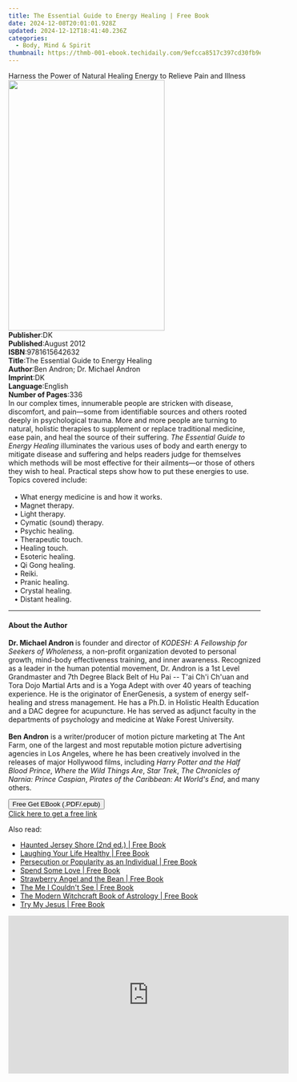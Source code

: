 ```yaml
---
title: The Essential Guide to Energy Healing | Free Book
date: 2024-12-08T20:01:01.928Z
updated: 2024-12-12T18:41:40.236Z
categories:
  - Body, Mind & Spirit
thumbnail: https://thmb-001-ebook.techidaily.com/9efcca8517c397cd30fb9e62d91dc6cce730c1931af609312127866b506500a6.jpg
---
```

<main id="book-container">
  <div class="flex flex-col">
    <div class="book-brief flex-1 py-6 px-4 sm:p-6 md:py-10 md:px-8">
      <!-- brief-->
      <div class="book-brief-main">
        Harness the Power of Natural Healing Energy to Relieve Pain and Illness
      </div>
    </div>
    <div
      class="book-meta-info flex-1 grid gap-4 col-start-1 col-end-3 row-start-1 sm:mb-6 sm:grid-cols-4 lg:gap-6 lg:col-start-2 lg:row-end-6 lg:row-span-6 lg:mb-0"
    >
      <div
        class="book-meta-info-left place-content-center mt-4 p-4 text-sm leading-6 col-start-2 col-span-2 dark:text-slate-400"
      >
        <img
          class="w-full h-500 object-cover rounded-lg sm:h-255 sm:col-span-2 lg:col-span-full"
          src="https://img-001-ebook.techidaily.com/19c79d86d73d98afc734047f45215345a8c4666018cece2bdde0b9da5365e684.jpg"
          alt=""
          width="312"
          height="500"
        />
      </div>
      <div
        class="book-meta-info-right mt-2 col-start-1 row-start-2 col-span-3 self-center"
      >
        <!-- meta data  -->
        <div class="flex flex-col px-4 md:px-8">
          <div class="flex-1">
            <strong>Publisher</strong>:<span class="px-2">DK</span>
          </div>
          <div class="flex-1">
            <strong>Published</strong>:<span class="px-2">August 2012</span>
          </div>
          <div class="flex-1">
            <strong>ISBN</strong>:<span class="px-2">9781615642632</span>
          </div>
          <div class="flex-1">
            <strong>Title</strong>:<span class="px-2"
              >The Essential Guide to Energy Healing</span
            >
          </div>
          <div class="flex-1">
            <strong>Author</strong>:<span class="px-2"
              >Ben Andron; Dr. Michael Andron</span
            >
          </div>
          <div class="flex-1">
            <strong>Imprint</strong>:<span class="px-2">DK</span>
          </div>
          <div class="flex-1">
            <strong>Language</strong>:<span class="px-2">English</span>
          </div>
          <div class="flex-1">
            <strong>Number of Pages</strong>:<span class="px-2">336</span>
          </div>
        </div>
      </div>
    </div>
    <div class="book-description flex-1 py-6 px-4 sm:p-6 md:py-10 md:px-8">
      <div class="book-description-main">
        <div accordion-content="" id="description">
          In our complex times, innumerable people are stricken with disease,
          discomfort, and pain—some from identifiable sources and others rooted
          deeply in psychological trauma. More and more people are turning to
          natural, holistic therapies to supplement or replace traditional
          medicine, ease pain, and heal the source of their suffering.&nbsp;<i
            >The Essential Guide to Energy Healing</i
          >&nbsp;illuminates the various uses of body and earth energy to
          mitigate disease and suffering and helps readers judge for themselves
          which methods will be most effective for their ailments—or those of
          others they wish to heal. Practical steps show how to put these
          energies to use. Topics covered include:<br /><br />&nbsp;&nbsp;&nbsp;•&nbsp;What
          energy medicine is and how it works.
          <br />&nbsp;&nbsp;&nbsp;•&nbsp;Magnet therapy.
          <br />&nbsp;&nbsp;&nbsp;•&nbsp;Light therapy.
          <br />&nbsp;&nbsp;&nbsp;•&nbsp;Cymatic (sound) therapy.
          <br />&nbsp;&nbsp;&nbsp;•&nbsp;Psychic healing.
          <br />&nbsp;&nbsp;&nbsp;•&nbsp;Therapeutic touch.
          <br />&nbsp;&nbsp;&nbsp;•&nbsp;Healing touch.
          <br />&nbsp;&nbsp;&nbsp;•&nbsp;Esoteric healing.
          <br />&nbsp;&nbsp;&nbsp;•&nbsp;Qi Gong healing.
          <br />&nbsp;&nbsp;&nbsp;•&nbsp;Reiki.
          <br />&nbsp;&nbsp;&nbsp;•&nbsp;Pranic healing.
          <br />&nbsp;&nbsp;&nbsp;•&nbsp;Crystal healing.
          <br />&nbsp;&nbsp;&nbsp;•&nbsp;Distant healing.
        </div>
        <div class="accordion-fader"></div>
      </div>
    </div>
    <div class="book-excerpts flex-1 py-6 px-4 sm:p-6 md:py-10 md:px-8">
      <!-- excerpts-->
      <div class="book-excerpts-main">
        <hr />
        <h4 class="placeholder placeholder-heading">
          <span>About the Author</span>
        </h4>
        <p></p>
        <p>
          <b>Dr. Michael Andron </b>is founder and director of
          <i>KODESH: A Fellowship for Seekers of Wholeness, </i>a non-profit
          organization devoted to personal growth, mind-body effectiveness
          training, and inner awareness. Recognized as a leader in the human
          potential movement, Dr. Andron is a 1st Level Grandmaster and 7th
          Degree Black Belt of Hu Pai -- T'ai Ch'i Ch'uan and Tora Dojo Martial
          Arts and is a Yoga Adept with over 40 years of teaching experience. He
          is the originator of EnerGenesis, a system of energy self-healing and
          stress management. He has a Ph.D. in Holistic Health Education and a
          DAC degree for acupuncture. He has served as adjunct faculty in the
          departments of psychology and medicine at Wake Forest University.
          <br /><br /><b>Ben Andron</b> is a writer/producer of motion picture
          marketing at The Ant Farm, one of the largest and most reputable
          motion picture advertising agencies in Los Angeles, where he has been
          creatively involved in the releases of major Hollywood films,
          including <i>Harry Potter and the Half Blood Prince</i>,
          <i>Where the Wild Things Are</i>, <i>Star Trek</i>,<i>
            The Chronicles of Narnia: Prince Caspian</i
          >, <i>Pirates of the Caribbean: At World's End</i>, and many others.
        </p>
        <p></p>
      </div>
    </div>
    <div
      class="book-about-author flex-1 py-6 px-4 sm:p-6 md:py-10 md:px-8"
    ></div>
    <div class="book-free-get flex-1 py-6 px-4 sm:p-6 md:py-10 md:px-8">
      <button
        id="btn-free-get"
        class="bg-blue-500 hover:bg-blue-700 text-white font-bold py-2 px-4 rounded"
      >
        Free Get EBook (.PDF/.epub)
      </button>
      <div id="countdown-display" class="px-2 text-lg mt-2"></div>
      <a
        id="free-link"
        class="hidden bg-blue-500 hover:bg-blue-700 text-white font-bold py-2 px-4 rounded"
        href="https://www.ebooks.com/en-us/book/977935/the-essential-guide-to-energy-healing/ben-andron/"
        target="_blank"
        >Click here to get a free link</a
      >
    </div>
    <script>
      let countdownTime = 0;
      let countdownInterval = null;
      document
        .getElementById('btn-free-get')
        .addEventListener('click', startCountdown);
      function startCountdown() {
        countdownTime = new Date().getTime() + 60000 * 3;
        countdownInterval = setInterval(updateCountdown, 1000);
        document.getElementById('btn-free-get').disabled = true;
        document
          .getElementById('btn-free-get')
          .classList.add('bg-gray-500', 'cursor-not-allowed');
      }
      function updateCountdown() {
        let currentTime = new Date().getTime();
        let timeLeft = countdownTime - currentTime;
        let secondsLeft = Math.floor(timeLeft / 1000);
        document.getElementById('countdown-display').innerHTML =
          `Remaining time: ${secondsLeft} seconds.`;
        if (secondsLeft <= 0) {
          clearInterval(countdownInterval);
          document.getElementById('btn-free-get').classList.add('hidden');
          document.getElementById('free-link').classList.remove('hidden');
          document.getElementById('countdown-display').innerHTML = '';
        }
      }
    </script>
  </div>
</main>

<ins class="adsbygoogle"
      style="display:block"
      data-ad-client="ca-pub-7571918770474297"
      data-ad-slot="8358498916"
      data-ad-format="auto"
      data-full-width-responsive="true"></ins>
    

<span class="atpl-alsoreadstyle">Also read:</span>
<div><ul>
<li><a href="https://novels-ebooks.techidaily.com/210582010-9781493045839-haunted-jersey-shore-2nd-ed/"><u>Haunted Jersey Shore (2nd ed.) | Free Book</u></a></li>
<li><a href="https://novels-ebooks.techidaily.com/210582108-9781957895369-laughing-your-life-healthy/"><u>Laughing Your Life Healthy | Free Book</u></a></li>
<li><a href="https://novels-ebooks.techidaily.com/210582219-9781647016968-persecution-or-popularity-as-an-individual/"><u>Persecution or Popularity as an Individual | Free Book</u></a></li>
<li><a href="https://novels-ebooks.techidaily.com/210584252-9780998602394-spend-some-love/"><u>Spend Some Love | Free Book</u></a></li>
<li><a href="https://novels-ebooks.techidaily.com/210584291-9781922499004-strawberry-angel-and-the-bean/"><u>Strawberry Angel and the Bean | Free Book</u></a></li>
<li><a href="https://novels-ebooks.techidaily.com/210582135-9781957943527-the-me-i-couldnt-see/"><u>The Me I Couldn't See | Free Book</u></a></li>
<li><a href="https://novels-ebooks.techidaily.com/210583127-9781507220160-the-modern-witchcraft-book-of-astrology/"><u>The Modern Witchcraft Book of Astrology | Free Book</u></a></li>
<li><a href="https://novels-ebooks.techidaily.com/210584262-9798985827910-try-my-jesus/"><u>Try My Jesus | Free Book</u></a></li>
</ul></div>

<!-- affiliate ads begin -->
<iframe width="560" height="315" src="https://www.youtube.com/embed/n-66V-LRK3Y?si=fNeB2pXCePeQli6E" title="YouTube video player" frameborder="0" allow="accelerometer; autoplay; clipboard-write; encrypted-media; gyroscope; picture-in-picture; web-share" referrerpolicy="strict-origin-when-cross-origin" allowfullscreen></iframe>
<!-- affiliate ads end -->

